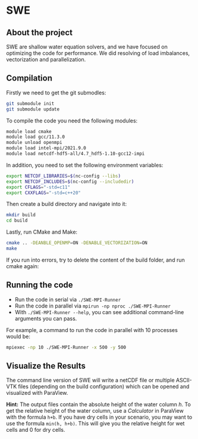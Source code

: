 SWE
===


## About the project

SWE are shallow water equation solvers, and we have focused on optimizing the code for performance. We did resolving of load imbalances, vectorization and parallelization.


## Compilation
Firstly we need to get the git submodles: 

```sh
git submodule init
git submodule update
```

To compile the code you need the following modules:

```sh
module load cmake
module load gcc/11.3.0
module unload openmpi
module load intel-mpi/2021.9.0
module load netcdf-hdf5-all/4.7_hdf5-1.10-gcc12-impi
```

In addition, you need to set the following environment variables:

```sh
export NETCDF_LIBRARIES=$(nc-config --libs)
export NETCDF_INCLUDES=$(nc-config --includedir)
export CFLAGS="-std=c11"
export CXXFLAGS="-std=c++20"
```

Then create a build directory and navigate into it:

```sh
mkdir build
cd build
```

Lastly, run CMake and Make:

```sh
cmake .. -DEANBLE_OPENMP=ON -DENABLE_VECTORIZATION=ON
make
```

If you run into errors, try to delete the content of the build folder, and run cmake again:

## Running the code

* Run the code in serial via `./SWE-MPI-Runner`
* Run the code in parallel via `mpirun -np nproc ./SWE-MPI-Runner`
* With `./SWE-MPI-Runner --help`, you can see additional command-line arguments you can pass.

For example, a command to run the code in parallel with 10 processes would be:

```sh
mpiexec -np 10 ./SWE-MPI-Runner -x 500 -y 500
```

## Visualize the Results

The command line version of SWE will write a netCDF file or multiple ASCII-VTK files (depending on the build configuration) which can be opened and visualized with ParaView.

**Hint:** The output files contain the absolute height of the water column _h_. To get the relative height of the water column, use a _Calculator_ in ParaView with the formula `h+b`. If you have dry cells in your scenario, you may want to use the formula `min(h, h+b)`. This will give you the relative height for wet cells and 0 for dry cells.